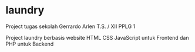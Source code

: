 # laundry
Project tugas sekolah Gerrardo Arlen T.S. / XII PPLG 1

Project laundry berbasis website HTML CSS JavaScript untuk Frontend dan PHP untuk Backend
